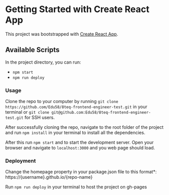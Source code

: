 # Getting Started with Create React App

This project was bootstrapped with [Create React App](https://github.com/facebook/create-react-app).

## Available Scripts

In the project directory, you can run:
+ `npm start`
+ `npm run deploy`

### Usage

Clone the repo to your computer by running `git clone https://github.com/Edu58/8teq-frontend-engineer-test.git` in your terminal or `git clone git@github.com:Edu58/8teq-frontend-engineer-test.git` for SSH users.

After successfully cloning the repo, navigate to the root folder of the project and run `npm install` in your terminal to install all the dependencies.

After this run `npm start` and to start the development server. Open your browser and navigate to `localhost:3000` and you web page should load.

### Deployment
Change the homepage property in your package.json file to this format*: https://{username}.github.io/{repo-name}

Run `npm run deploy` in your terminal to host the project on gh-pages
